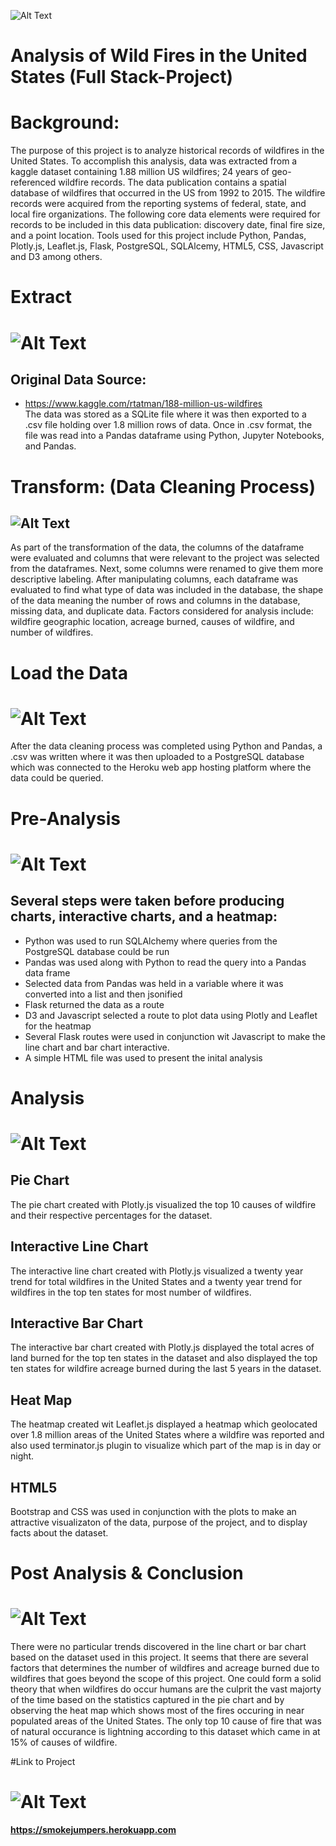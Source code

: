 ![Alt Text](https://encrypted-tbn0.gstatic.com/images?q=tbn:ANd9GcRgvTvbL44_iA2eJPy30599Hc1duyJhttBEU0qAWjILr4c1a3tK)
# **Analysis of Wild Fires in the United States (Full Stack-Project)**
# Background:
The purpose of this project is to analyze historical records of wildfires in the United States.
To accomplish this analysis, data was extracted from a kaggle dataset containing 1.88 million US wildfires; 24 years of geo-referenced wildfire records.
The data publication contains a spatial database of wildfires that occurred in the US from 1992 to 2015. The wildfire records were acquired from the reporting systems of federal, state, and local fire organizations. The following core data elements were required for records to be included in this data publication: discovery date, final fire size, and a point location. Tools used for this project include Python, Pandas, Plotly.js, Leaflet.js, Flask, PostgreSQL, SQLAlcemy, HTML5, CSS, Javascript and D3 among others.
# Extract
# ![Alt Text](https://www.bing.com/th?id=OIP.Fw4E9H7ZRyhHzWK7xk6jUQHaFB&w=233&h=160&c=7&o=5&dpr=1.5&pid=1.7)
## Original Data Source:
   * https://www.kaggle.com/rtatman/188-million-us-wildfires  
The data was stored as a SQLite file where it was then exported to a .csv file holding over 1.8 million rows of data.  Once in .csv format, the file was read into a Pandas dataframe using Python, Jupyter Notebooks, and Pandas.
# Transform: (Data Cleaning Process)  
##  ![Alt Text](https://www.bing.com/th?id=OIP.l8MinJm6s4scX7EmLp_hvAAAAA&w=179&h=178&c=7&o=5&dpr=1.5&pid=1.7)

As part of the transformation of the data, the columns of the dataframe were evaluated and columns that were relevant to the project was selected from the dataframes.  Next, some columns were renamed to give them more descriptive labeling.  After manipulating columns, each dataframe was evaluated to find what type of data was included in the database, the shape of the data meaning the number of rows and columns in the database, missing data, and duplicate data. Factors considered for analysis include: wildfire geographic location, acreage burned, causes of wildfire, and number of wildfires.  

# Load the Data
# ![Alt Text](https://www.bing.com/th?id=OIP.EKlqoGs8WygAu7Nq5-gKFgHaHa&w=208&h=206&c=7&o=5&pid=1.7)
After the data cleaning process was completed using Python and Pandas, a .csv was written where it was then uploaded to a PostgreSQL database which was connected to the Heroku web app hosting platform where the data could be queried.  

# Pre-Analysis
# ![Alt Text](https://www.bing.com/th?id=OIP.FBRjqFe8yZnS5oI7N2I_lwHaEL&w=299&h=169&c=7&o=5&pid=1.7)
## Several steps were taken before producing charts, interactive charts, and a heatmap:
  * Python was used to run SQLAlchemy where queries from the PostgreSQL database could be run
  * Pandas was used along with Python to read the query into a Pandas data frame
  * Selected data from Pandas was held in a variable where it was converted into a list and then jsonified
  * Flask returned the data as a route
  * D3 and Javascript selected a route to plot data using Plotly and Leaflet for the heatmap
  * Several Flask routes were used in conjunction wit Javascript to make the line chart and bar chart interactive.
  * A simple HTML file was used to present the inital analysis


# Analysis 
# ![Alt Text](https://www.bing.com/th?id=OIP.gOyn3l39bzwcepBMx2NYYQHaF7&w=265&h=206&c=7&o=5&pid=1.7)
## Pie Chart
The pie chart created with Plotly.js visualized the top 10 causes of wildfire and their respective percentages for the dataset. 
## Interactive Line Chart
The interactive line chart created with Plotly.js visualized a twenty year trend for total wildfires in the United States and a twenty year trend for wildfires in the top ten states for most number of wildfires.
## Interactive Bar Chart
The interactive bar chart created with Plotly.js displayed the total acres of land burned for the top ten states in the dataset and also displayed the top ten states for wildfire acreage burned during the last 5 years in the dataset.
## Heat Map
The heatmap created wit Leaflet.js displayed a heatmap which geolocated over 1.8 million areas of the United States where a wildfire was reported and also used terminator.js plugin to visualize which part of the map is in day or night.
## HTML5 
Bootstrap and CSS was used in conjunction with the plots to make an attractive visualizaton of the data, purpose of the project, and to display facts about the dataset.

# Post Analysis & Conclusion
# ![Alt Text](https://www.bing.com/th?id=OIP.3Y9U4Q0qs-ileWqR9F_GsAHaEc&w=300&h=179&c=7&o=5&pid=1.7)
There were no particular trends discovered in the line chart or bar chart based on the dataset used in this project. It seems that there are several factors that determines the number of wildfires and acreage burned due to wildfires that goes beyond the scope of this project. One could form a solid theory that when wildfires do occur humans are the culprit the vast majorty of the time based on the statistics captured in the pie chart and by observing the heat map which shows most of the fires occuring in near populated areas of the United States.  The only top 10 cause of fire that was of natural occurance is lightning according to this dataset which came in at 15% of causes of wildfire.

#Link to Project
# ![Alt Text](https://www.bing.com/th?id=OIP.b7j37FCv7hO196UEw_gSkwHaFj&w=273&h=205&c=7&o=5&pid=1.7)
**https://smokejumpers.herokuapp.com**




